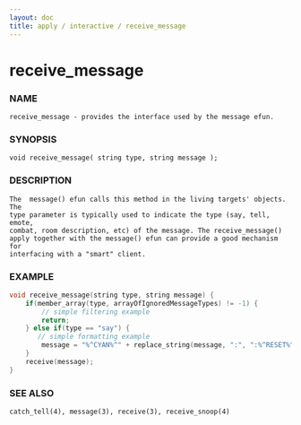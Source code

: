 ```yaml
---
layout: doc
title: apply / interactive / receive_message
---
```

# receive_message

### NAME

    receive_message - provides the interface used by the message efun.

### SYNOPSIS

    void receive_message( string type, string message );

### DESCRIPTION

    The  message() efun calls this method in the living targets' objects. The 
    type parameter is typically used to indicate the type (say, tell, emote,
    combat, room description, etc) of the message. The receive_message()
    apply together with the message() efun can provide a good mechanism for
    interfacing with a "smart" client.

### EXAMPLE

```c
void receive_message(string type, string message) {
    if(member_array(type, arrayOfIgnoredMessageTypes) != -1) {
        // simple filtering example
        return;
    } else if(type == "say") {
       // simple formatting example
        message = "%^CYAN%^" + replace_string(message, ":", ":%^RESET%^");
    }
    receive(message);
}
```
### SEE ALSO

    catch_tell(4), message(3), receive(3), receive_snoop(4)

